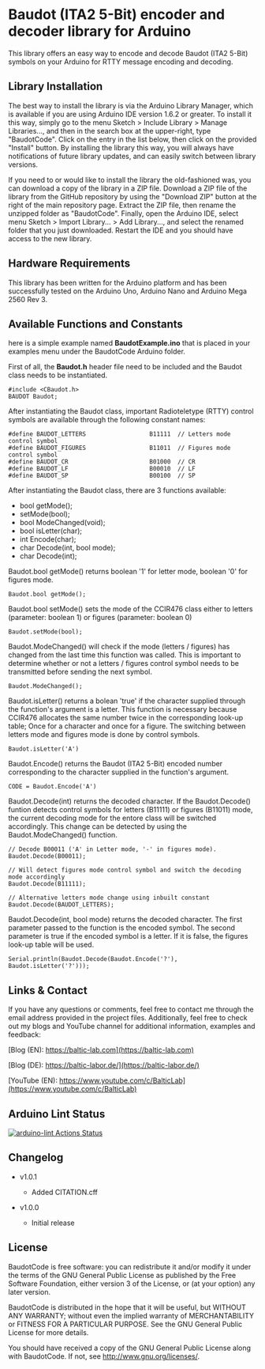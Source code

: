 Baudot (ITA2 5-Bit) encoder and decoder library for Arduino
==========================
This library offers an easy way to encode and decode Baudot (ITA2 5-Bit) symbols on your Arduino for RTTY message encoding and decoding.

Library Installation
---------------------
The best way to install the library is via the Arduino Library Manager, which is available if you are using Arduino IDE version 1.6.2 or greater. To install it this way, simply go to the menu Sketch > Include Library > Manage Libraries..., and then in the search box at the upper-right, type "BaudotCode". Click on the entry in the list below, then click on the provided "Install" button. By installing the library this way, you will always have notifications of future library updates, and can easily switch between library versions.

If you need to or would like to install the library the old-fashioned was, you can download a copy of the library in a ZIP file. Download a ZIP file of the library from the GitHub repository by using the "Download ZIP" button at the right of the main repository page. Extract the ZIP file, then rename the unzipped folder as "BaudotCode". Finally, open the Arduino IDE, select menu Sketch > Import Library... > Add Library..., and select the renamed folder that you just downloaded. Restart the IDE and you should have access to the new library.

Hardware Requirements
-------------------------------
This library has been written for the Arduino platform and has been successfully tested on the Arduino Uno, Arduino Nano and Arduino Mega 2560 Rev 3.

Available Functions and Constants
-------

here is a simple example named **BaudotExample.ino** that is placed in your examples menu under the BaudotCode Arduino folder. 

First of all, the **Baudot.h** header file need to be included and the Baudot class needs to be instantiated.

    #include <CBaudot.h>
    BAUDOT Baudot;
    
After instantiating the Baudot class, important Radioteletype (RTTY) control symbols are available through the following constant names:
    
    #define BAUDOT_LETTERS                  B11111  // Letters mode control symbol
    #define BAUDOT_FIGURES                  B11011  // Figures mode control symbol
    #define BAUDOT_CR     	                B01000  // CR
    #define BAUDOT_LF                       B00010  // LF
    #define BAUDOT_SP                       B00100  // SP
    
 After instantiating the Baudot class, there are 3 functions available:
 
 - bool getMode();
 - setMode(bool);
 - bool ModeChanged(void);
 - bool isLetter(char);
 - int Encode(char);
 - char Decode(int, bool mode);
 - char Decode(int);
 
Baudot.bool getMode() returns boolean '1' for letter mode, boolean '0' for figures mode. 
 
    Baudot.bool getMode();
    
Baudot.bool setMode() sets the mode of the CCIR476 class either to letters (parameter: boolean 1) or figures (parameter: boolean 0)

    Baudot.setMode(bool);
    
Baudot.ModeChanged() will check if the mode (letters / figures) has changed from the last time this function was called. This is important to determine whether or not a letters / figures control symbol needs to be transmitted before sending the next symbol. 
    
    Baudot.ModeChanged();
    
 Baudot.isLetter() returns a bolean 'true' if the character supplied through the function's argument is a letter. This function is necessary because CCIR476 allocates the same number twice in the corresponding look-up table; Once for a character and once for a figure. The switching between letters mode and figures mode is done by control symbols. 
    
    Baudot.isLetter('A')
 
 Baudot.Encode() returns the Baudot (ITA2 5-Bit) encoded number corresponding to the character supplied in the function's argument. 
    
    CODE = Baudot.Encode('A')
    
Baudot.Decode(int) returns the decoded character. If the Baudot.Decode() funtion detects control symbols for letters (B11111) or figures (B11011) mode, the current decoding mode for the entore class will be switched accordingly. This change can be detected by using the Baudot.ModeChanged() function. 
    
    // Decode B00011 ('A' in Letter mode, '-' in figures mode).
    Baudot.Decode(B00011);
    
    // Will detect figures mode control symbol and switch the decoding mode accordingly
    Baudot.Decode(B11111);
    
    // Alternative letters mode change using inbuilt constant
    Baudot.Decode(BAUDOT_LETTERS);
    
Baudot.Decode(int, bool mode) returns the decoded character. The first parameter passed to the function is the encoded symbol. The second parameter is true if the encoded symbol is a letter. If it is false, the figures look-up table will be used.
    
    Serial.println(Baudot.Decode(Baudot.Encode('?'), Baudot.isLetter('?')));
    
Links & Contact
---------------------
If you have any questions or comments, feel free to contact me through the email address provided in the project files. Additionally, feel free to check out my blogs and YouTube channel for additional information, examples and feedback:

[Blog (EN): https://baltic-lab.com](https://baltic-lab.com)

[Blog (DE): https://baltic-labor.de/](https://baltic-labor.de/)

[YouTube (EN): https://www.youtube.com/c/BalticLab](https://www.youtube.com/c/BalticLab)

Arduino Lint Status
-------------------
[![arduino-lint Actions Status](https://github.com/AI5GW/Baudot-Encode-Decode/workflows/arduino-lint/badge.svg)](https://github.com/AI5GW/Baudot-Encode-Decode/actions)

Changelog
---------
* v1.0.1

    * Added CITATION.cff
    
* v1.0.0

    * Initial release

    
License
-------
BaudotCode is free software: you can redistribute it and/or modify it under the terms of the GNU General Public License as published by the Free Software Foundation, either version 3 of the License, or (at your option) any later version.

BaudotCode is distributed in the hope that it will be useful, but WITHOUT ANY WARRANTY; without even the implied warranty of MERCHANTABILITY or FITNESS FOR A PARTICULAR PURPOSE.  See the GNU General Public License for more details.

You should have received a copy of the GNU General Public License along with BaudotCode.  If not, see <http://www.gnu.org/licenses/>.
